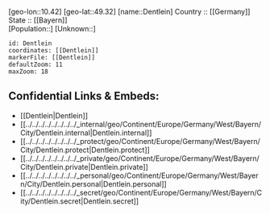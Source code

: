 ﻿---
location: [49.32,10.42] 
mapzoom: [7,12] 
mapmarker: city 
type: City
tags:
- geo/City


SpocWebEntityId: 29752
isDeleted: false
confidential: public

---
[geo-lon::10.42] 
[geo-lat::49.32] 
[name::Dentlein] 
Country :: [[Germany]]  
State :: [[Bayern]]  
[Population::] 
[Unknown::] 


```leaflet
id: Dentlein
coordinates: [[Dentlein]] 
markerFile: [[Dentlein]] 
defaultZoom: 11 
maxZoom: 18
```


## Confidential Links & Embeds: 
- [[Dentlein|Dentlein]]  
- [[../../../../../../../../_internal/geo/Continent/Europe/Germany/West/Bayern/City/Dentlein.internal|Dentlein.internal]] 
- [[../../../../../../../../_protect/geo/Continent/Europe/Germany/West/Bayern/City/Dentlein.protect|Dentlein.protect]] 
- [[../../../../../../../../_private/geo/Continent/Europe/Germany/West/Bayern/City/Dentlein.private|Dentlein.private]] 
- [[../../../../../../../../_personal/geo/Continent/Europe/Germany/West/Bayern/City/Dentlein.personal|Dentlein.personal]] 
- [[../../../../../../../../_secret/geo/Continent/Europe/Germany/West/Bayern/City/Dentlein.secret|Dentlein.secret]] 
